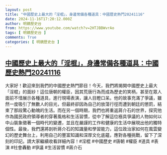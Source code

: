 ```yaml
---
layout: post
title: "中國歷史上最大的「淫棍」，身邊常備各種道具：中國歷史熱門20241116"
date: 2024-11-16T17:20:12.000Z
author: 明鏡歷史台
from: https://www.youtube.com/watch?v=2HTJBBWvrAo
tags: [ 明鏡歷史台 ]
comments: True
categories: [ 明鏡歷史台 ]
---
```

<!--1731777612000-->
[中國歷史上最大的「淫棍」，身邊常備各種道具：中國歷史熱門20241116](https://www.youtube.com/watch?v=2HTJBBWvrAo)
------

<div>
大家好！歡迎來到我們的中國歷史熱門節目！今天，我們將揭開中國歷史上最大「淫棍」的面紗！這位唐朝的權臣，因其荒唐行為而成為歷史的笑柄，甚至在眾人面前不惜展示各種道具，進行現場表演，讓人目瞪口呆。他的故事充滿了爭議，雖然一度吸引了無數人的目光，但最終卻因為自己的放蕩行徑而遭到朝廷的懲罰，結束了那段驚心動魄的生活。而在另一個時期，我們也將重返蔣介石的世界，探究他作為國民政府領導者的穿著風格和生活習慣，從中了解這位極具爭議的人物如何以中山裝象徵著一個時代的變遷，並且在嚴謹的工作和健康的生活中展現出他的獨特個性。最後，我們還將剖析蔣介石的知識量和學習能力，這位政治家如何在風雲變幻的歷史舞台上，利用自己的豐富知識和深厚文化底蘊，應對各種挑戰，留下了深刻的印記。請大家繼續收看詳細內容！#淫棍 #中國歷史 #唐朝 #權臣 #道具 #表演 #社會轟動 #爭議 #生活習慣 #蔣介石
</div>
